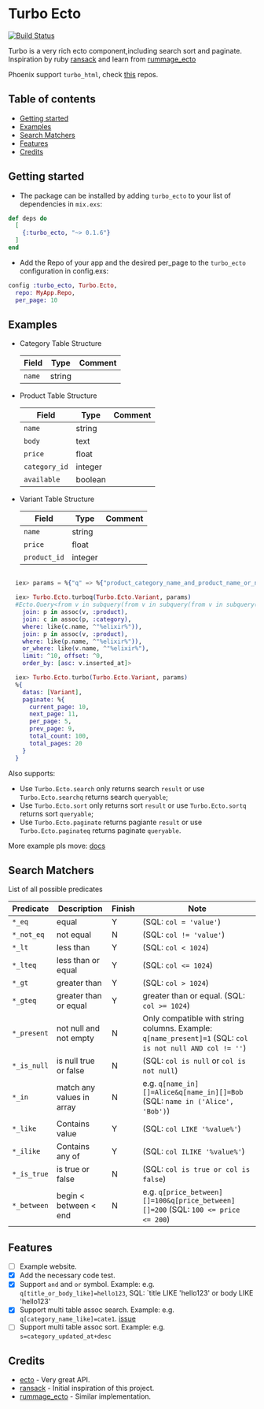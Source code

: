 
# Turbo Ecto

[![Build Status](https://travis-ci.org/zven21/turbo_ecto.svg?branch=master)](https://travis-ci.org/zven21/turbo_ecto)

Turbo is a very rich ecto component,including search sort and paginate. Inspiration by ruby [ransack](https://github.com/activerecord-hackery/ransack) and learn from [rummage_ecto](https://github.com/aditya7iyengar/rummage_ecto)

Phoenix support `turbo_html`, check [this](https://github.com/zven21/turbo_html) repos.

## Table of contents

* [Getting started](#getting-started)
* [Examples](#examples)
* [Search Matchers](#search-matchers)
* [Features](#features)
* [Credits](#credits)

## Getting started

* The package can be installed by adding `turbo_ecto` to your list of dependencies in `mix.exs`:

```elixir
def deps do
  [
    {:turbo_ecto, "~> 0.1.6"}
  ]
end
```

* Add the Repo of your app and the desired per_page to the `turbo_ecto` configuration in config.exs:

```elixir
config :turbo_ecto, Turbo.Ecto,
  repo: MyApp.Repo,
  per_page: 10
```

## Examples

* Category Table Structure

    |  Field | Type | Comment |
    | ------------- | ------------- | --------- |
    | `name`  | string  |  |

* Product Table Structure

    |  Field | Type | Comment |
    | ------------- | ------------- | --------- |
    | `name`  | string  |  |
    | `body` | text |  |
    | `price` | float |  |
    | `category_id` | integer | |
    | `available` | boolean |  |

* Variant Table Structure

    |  Field | Type | Comment |
    | ------------- | ------------- | --------- |
    | `name`  | string  |  |
    | `price` | float |  |
    | `product_id` | integer | |

```elixir

  iex> params = %{"q" => %{"product_category_name_and_product_name_or_name_like" => "elixir", "s" => "inserted_at+asc"}}

  iex> Turbo.Ecto.turboq(Turbo.Ecto.Variant, params)
  #Ecto.Query<from v in subquery(from v in subquery(from v in subquery(from v in Turbo.Ecto.Variant),
    join: p in assoc(v, :product),
    join: c in assoc(p, :category),
    where: like(c.name, ^"%elixir%")),
    join: p in assoc(v, :product),
    where: like(p.name, ^"%elixir%")),
    or_where: like(v.name, ^"%elixir%"),
    limit: ^10, offset: ^0,
    order_by: [asc: v.inserted_at]>

  iex> Turbo.Ecto.turbo(Turbo.Ecto.Variant, params)
  %{
    datas: [Variant],
    paginate: %{
      current_page: 10,
      next_page: 11,
      per_page: 5,
      prev_page: 9,
      total_count: 100,
      total_pages: 20
    }
  }

```

Also supports:

* Use `Turbo.Ecto.search` only returns search `result` or use `Turbo.Ecto.searchq` returns search `queryable`;
* Use `Turbo.Ecto.sort` only returns sort `result` or use `Turbo.Ecto.sortq` returns sort `queryable`;
* Use `Turbo.Ecto.paginate` returns pagiante `result` or use `Turbo.Ecto.paginateq` returns paginate `queryable`.

More example pls move: [docs](https://hexdocs.pm/turbo_ecto/api-reference.html)

## Search Matchers

List of all possible predicates

| Predicate | Description | Finish | Note
| ------------- | ------------- |-------- |-------- |
| `*_eq`  | equal  | Y | (SQL: `col = 'value'`) |
| `*_not_eq` | not equal | N | (SQL: `col != 'value'`) |
| `*_lt` | less than | Y | (SQL: `col < 1024`) |
| `*_lteq` | less than or equal | Y |  (SQL: `col <= 1024`) |
| `*_gt` | greater than | Y | (SQL: `col > 1024`) |
| `*_gteq` | greater than or equal | Y | greater than or equal. (SQL: `col >= 1024`) |
| `*_present` | not null and not empty | N | Only compatible with string columns. Example: `q[name_present]=1` (SQL: `col is not null AND col != ''`) |
| `*_is_null` | is null true or false | N | (SQL: `col is null` or `col is not null`) |
| `*_in` | match any values in array | N | e.g. `q[name_in][]=Alice&q[name_in][]=Bob` (SQL: `name in ('Alice', 'Bob')`)|
| `*_like` | Contains value | Y | (SQL: `col LIKE '%value%'`) |
| `*_ilike` | Contains any of | Y | (SQL: `col ILIKE '%value%'`) |
| `*_is_true` | is true or false | N | (SQL: `col is true or col is false`) |
| `*_between`| begin < between < end | N | e.g. `q[price_between][]=100&q[price_between][]=200` (SQL: `100 <= price <= 200`) |

## Features

* [ ] Example website.
* [x] Add the necessary code test.
* [x] Support `and` and `or` symbol. Example: e.g. `q[title_or_body_like]=hello123`, SQL: `title LIKE 'hello123' or body LIKE 'hello123'
* [x] Support multi table assoc search. Example: e.g. `q[category_name_like]=cate1`. [issue](https://github.com/zven21/turbo_ecto/issues/11)
* [ ] Support multi table assoc sort. Example: e.g. `s=category_updated_at+desc`

## Credits

* [ecto](https://github.com/elixir-ecto/ecto) - Very great API.
* [ransack](https://github.com/activerecord-hackery/ransack) - Initial inspiration of this project.
* [rummage_ecto](https://github.com/aditya7iyengar/rummage_ecto) - Similar implementation.
